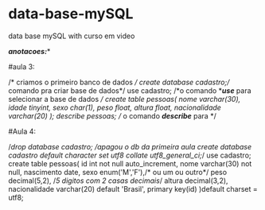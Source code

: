 # data-base-mySQL
data base mySQL with curso em video 

***anotacoes:**** 

#aula 3:

/* criamos o primeiro banco de dados 
*/
create database cadastro;/* comando pra criar base de dados*/ 
use cadastro;             /*o comando ****use*** para selecionar a base de dados */
create table pessoas(
nome varchar(30),
idade tinyint,
sexo char(1),
peso float,
altura float,
nacionalidade varchar(20)
);
describe pessoas;         /* o comando ***describe*** para */

#Aula 4:

/*drop database cadastro; /*apagou o db da primeira aula*
create database cadastro
default character set utf8
collate utf8_general_ci;*/
use cadastro;
create table pessoas(
id int not null auto_increment,
nome varchar(30) not null,
nascimento date,
sexo enum('M','F'),/* ou um ou outro*/
peso decimal(5,2), /*5 digitos com 2 casas decimais*/
altura decimal(3,2),
nacionalidade varchar(20) default 'Brasil',
primary key(id)
)default charset = utf8;

